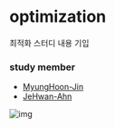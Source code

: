 # optimization
최적화 스터디 내용 기입

### study member
- [MyungHoon-Jin](https://www.github.com/jinmang2)
- [JeHwan-Ahn](https://github.com/hwani01)

![img](http://image.kyobobook.co.kr/images/book/xlarge/031/x9780387303031.jpg)
